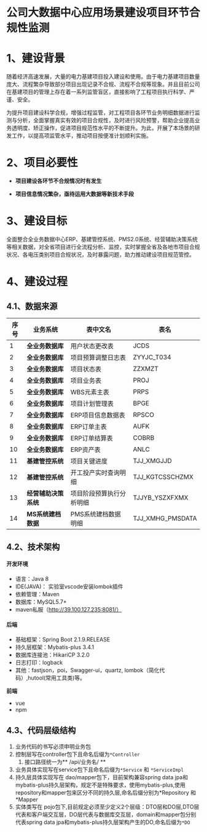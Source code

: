 #           公司大数据中心应用场景建设项目环节合规性监测

# 1、**建设背景**

随着经济高速发展，大量的电力基建项目投入建设和使用。由于电力基建项目数量庞大、流程繁杂导致部分项目出现记录不合规、流程不合规等现象。并且目前公司在基建项目的管理上存在着一系列监管盲区，直接影响了工程项目执行科学、严谨、安全。

为提升项目建设科学合规，增强过程监管，对工程项目各环节业务明细数据进行监测与分析，全面掌握真实有效的项目合规性，及时进行风险预警，帮助企业提高业务透明度、矫正操作，促进项目规范性水平的不断提升。为此，开展了本场景的研发工作，以提高项监管水平，推动项目按便准计划顺利实施。

# 2、项目必要性

- **项目建设各环节不合规情况时有发生**

- **项目信息情况繁杂，亟待运用大数据等新技术手段**

# 3、建设目标

全面整合全业务数据中心ERP、基建管控系统、PMS2.0系统、经营辅助决策系统等相关数据，对全省项目进行全流程分析、监控，实时掌握全省及各地市项目合规状况、各电压类别项目合规状况，及时暴露问题，助力推动建设项目规范管控。

# 4、建设过程

## 4.1、数据来源

| **序号** | 业务系统             | **表中文名**             | **表名**         |
| -------- | -------------------- | ------------------------ | ---------------- |
| 1        | **全业务数据库**     | 用户状态更改表           | JCDS             |
| 2        | **全业务数据库**     | 项目预算调整日志表       | ZYYJC_T034       |
| 3        | **全业务数据库**     | 项目状态表               | ZZXMZT           |
| 4        | **全业务数据库**     | 项目业务表               | PROJ             |
| 5        | **全业务数据库**     | WBS元素主表              | PRPS             |
| 6        | **全业务数据库**     | 项目计划管理表           | BPGE             |
| 7        | **全业务数据库**     | ERP项目信息数据表        | RPSCO            |
| 8        | **全业务数据库**     | ERP订单主表              | AUFK             |
| 9        | **全业务数据库**     | ERP订单结算表            | COBRB            |
| 10       | **全业务数据库**     | ERP资产表                | ANLC             |
| 11       | **基建管控系统**     | 项目关键进度             | TJJ_XMGJJD       |
| 12       | **基建管控系统**     | 开工投产实时查询明细     | TJJ_KGTCSSCHZMX  |
| 13       | **经营辅助决策系统** | 项目阶段预算执行分析明细 | TJJYB_YSZXFXMX   |
| 14       | **MS系统建档数据**   | PMS系统建档数据明细      | TJJ_XMHG_PMSDATA |

## 4.2、技术架构

#### 开发环境

- 语言：Java 8
- IDE(JAVA)： 实验室vscode安装lombok插件 
- 依赖管理：Maven
- 数据库：MySQL5.7+ 
- maven私服（http://39.100.127.235:8081/）

#### 后端

- 基础框架：Spring Boot 2.1.9.RELEASE
- 持久层框架：Mybatis-plus 3.4.1
- 数据库连接池：HikariCP 3.2.0
- 日志打印：logback
- 其他：fastjson，poi，Swagger-ui，quartz, lombok（简化代码）,hutool(常用工具类)等。

**前端**

- vue
- npm

## 4.3、代码层级结构

1. 业务代码的书写必须申明业务包
2. 控制层写在controller包下且命名后缀为`*Controller`
   1. 接口路径统一为** /api/业务名/ **
3. 业务具体实现写在service包下且命名后缀为`*Service` 和 `*ServiceImpl`
4. 持久层具体实现写在 dao/mapper包下，目前架构兼容spring data jpa和mybatis-plus持久层架构，规定不是特殊要求，使用mybatis-plus,使用repository和mapper包来区分不同的持久层,命名后缀分别为*Repository 和 *Mapper
5. 实体类写在 pojo包下,目前规定必须至少定义2个层级：DTO层和DO层,DTO层代表和客户端交互层，DO层代表与数据库交互层，domain和mapper包分别代表spring data jpa和mybatis-plus持久层架构产生的DO,命名后缀为`*DO` 